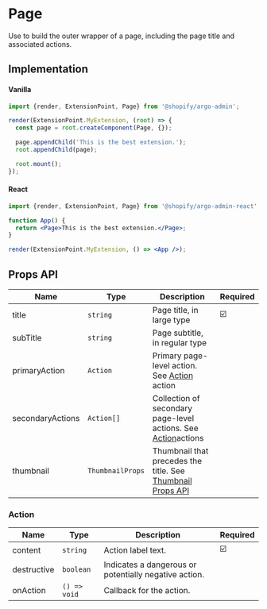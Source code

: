 # Page

Use to build the outer wrapper of a page, including the page title and associated actions.

## Implementation

#### Vanilla

```js
import {render, ExtensionPoint, Page} from '@shopify/argo-admin';

render(ExtensionPoint.MyExtension, (root) => {
  const page = root.createComponent(Page, {});

  page.appendChild('This is the best extension.');
  root.appendChild(page);

  root.mount();
});
```

#### React

```jsx
import {render, ExtensionPoint, Page} from '@shopify/argo-admin-react';

function App() {
  return <Page>This is the best extension.</Page>;
}

render(ExtensionPoint.MyExtension, () => <App />);
```

## Props API

| Name             | Type             | Description                                                                              | Required |
| ---------------- | ---------------- | ---------------------------------------------------------------------------------------- | -------- |
| title            | `string`         | Page title, in large type                                                                | ☑️       |
| subTitle         | `string`         | Page subtitle, in regular type                                                           |          |
| primaryAction    | `Action`         | Primary page-level action. See [Action](#Action) action                                  |          |
| secondaryActions | `Action[]`       | Collection of secondary page-level actions. See [Action](#Action)actions                 |          |
| thumbnail        | `ThumbnailProps` | Thumbnail that precedes the title. See [Thumbnail Props API](./Thumbnail.md#Props%20API) |          |

### Action

| Name        | Type         | Description                                           | Required |
| ----------- | ------------ | ----------------------------------------------------- | -------- |
| content     | `string`     | Action label text.                                    | ☑️       |
| destructive | `boolean`    | Indicates a dangerous or potentially negative action. |          |
| onAction    | `() => void` | Callback for the action.                              |          |
